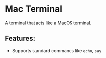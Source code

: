 # Mac Terminal
A terminal that acts like a MacOS terminal.

## Features:
- Supports standard commands like `echo`, `say`
